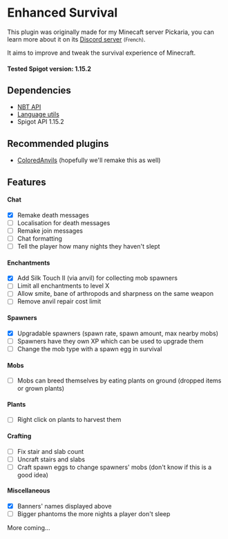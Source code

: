 # Enhanced Survival
This plugin was originally made for my Minecaft server Pickaria, you can learn more about it on its [Discord server](https://discord.gg/YR6fVaS) <small>(French)</small>.

It aims to improve and tweak the survival experience of Minecraft.

#### Tested Spigot version: 1.15.2

## Dependencies
- [NBT API](https://www.spigotmc.org/resources/nbt-api.7939/)
- [Language utils](https://www.spigotmc.org/resources/1-7-x-1-12-language-utils.8859/)
- Spigot API 1.15.2

## Recommended plugins
- [ColoredAnvils](https://www.spigotmc.org/resources/coloredanvils.2216/) (hopefully we'll remake this as well)

## Features

#### Chat
- [x] Remake death messages
- [ ] Localisation for death messages
- [ ] Remake join messages
- [ ] Chat formatting
- [ ] Tell the player how many nights they haven't slept

#### Enchantments
- [x] Add Silk Touch II (via anvil) for collecting mob spawners
- [ ] Limit all enchantments to level X
- [ ] Allow smite, bane of arthropods and sharpness on the same weapon
- [ ] Remove anvil repair cost limit

#### Spawners
- [x] Upgradable spawners (spawn rate, spawn amount, max nearby mobs)
- [ ] Spawners have they own XP which can be used to upgrade them
- [ ] Change the mob type with a spawn egg in survival

#### Mobs
- [ ] Mobs can breed themselves by eating plants on ground (dropped items or grown plants)

#### Plants
- [ ] Right click on plants to harvest them

#### Crafting
- [ ] Fix stair and slab count
- [ ] Uncraft stairs and slabs
- [ ] Craft spawn eggs to change spawners' mobs (don't know if this is a good idea)

#### Miscellaneous
- [x] Banners' names displayed above
- [ ] Bigger phantoms the more nights a player don't sleep

More coming...